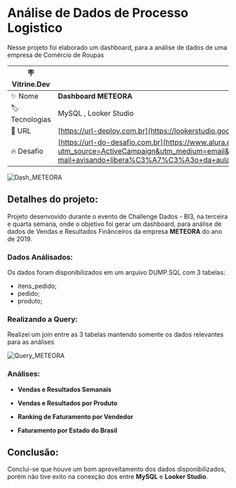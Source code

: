 # Análise de Dados de Processo Logistico
Nesse projeto foi elaborado um dashboard, para a análise de dados de uma empresa de Comércio de Roupas

| :placard: Vitrine.Dev |     |
| -------------  | --- |
| :sparkles: Nome        | **Dashboard METEORA**
| :label: Tecnologias | MySQL , Looker Studio
| :rocket: URL         | [https://url-deploy.com.br](https://lookerstudio.google.com/reporting/825e9385-7724-4bd0-8596-631eae536bf6)
| :fire: Desafio     | [https://url-do-desafio.com.br](https://www.alura.com.br/challenges/bi-3/semana-02-logistica-dados?utm_source=ActiveCampaign&utm_medium=email&utm_content=%5BChallenge+BI%5D+Segunda+semana+liberada+%F0%9F%94%93&utm_campaign=%5BCHALLANGE%5D+%28BI+-+3%C2%AA+ed+%29+E-mail+avisando+libera%C3%A7%C3%A3o+da+aula+02++%2B+convite+live+github+e+vitrine+dev&vgo_ee=XeSQUVxQ5FjtnhoN82fSjLL2i6qUZ1fmBw2oCIdQKjLTlxM%3D%3AUwOdxbxreA22RkVsNdYHXW71x7a90J1E)

<!-- Inserir imagem com a #vitrinedev ao final do link -->
![Dash_METEORA](https://github.com/Ricardinho146/ALURA_CHALLENGE_BI3_SEMANA_3-4/assets/64876358/eaf5b4bb-d329-4ac3-a470-ba7e5f9dc11f#vitrinedev)


## Detalhes do projeto:

Projeto desenvovido durante o evento de Challenge Dados - BI3, na terceira e quarta semana, onde o objetivo foi gerar um dashboard, para análise de dados de Vendas e Resultados Finânceiros da empresa **METEORA** do ano de 2019.

### Dados Análisados:

Os dados foram disponibilizados em um arquivo DUMP.SQL com 3 tabelas:
* itens_pedido;
* pedido;
* produto;
  
### Realizando a Query:

Realizei um join entre as 3 tabelas mantendo somente os dados relevantes para as análises

![Query_METEORA](https://github.com/Ricardinho146/ALURA_CHALLENGE_BI3_SEMANA_3-4/assets/64876358/459da90f-225f-4919-8e5a-a7e53ee991d4)


### Análises:

* **Vendas e Resultados Semanais**
 
* **Vendas e Resultados por Produto**
    
* **Ranking de Faturamento por Vendedor**

* **Faturamento por Estado do Brasil**

## Conclusão:

Conclui-se que houve um bom aproveitamento dos dados disponibilizados, porém não tive exito na conexção dos entre **MySQL** e **Looker Studio**.

